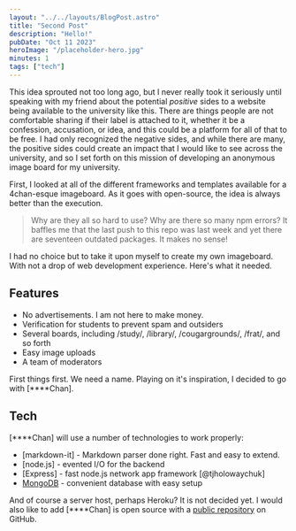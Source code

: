 ```yaml
---
layout: "../../layouts/BlogPost.astro"
title: "Second Post"
description: "Hello!"
pubDate: "Oct 11 2023"
heroImage: "/placeholder-hero.jpg"
minutes: 1
tags: ["tech"]
---
```


This idea sprouted not too long ago, but I never really took it seriously until speaking with my friend about the potential *positive* sides to a website being available to the university like this. There are things people are not comfortable sharing if their label is attached to it, whether it be a confession, accusation, or idea, and this could be a platform for all of that to be free. I had only recognized the negative sides, and while there are many, the positive sides could create an impact that I would like to see across the university, and so I set forth on this mission of developing an anonymous image board for my university.

First, I looked at all of the different frameworks and templates available for a 4chan-esque imageboard. As it goes with open-source, the idea is always better than the execution.
> Why are they all so hard to use? Why are there so many npm errors? It baffles me that the last push to this repo was last week and yet there are seventeen outdated packages. It makes no sense!

I had no choice but to take it upon myself to create my own imageboard.
With not a drop of web development experience. Here's what it needed.

## Features

- No advertisements. I am not here to make money.
- Verification for students to prevent spam and outsiders
- Several boards, including /study/, /library/, /cougargrounds/, /frat/, and so forth
- Easy image uploads
- A team of moderators

First things first. We need a name. Playing on it's inspiration, I decided to go with [****Chan].

## Tech

[****Chan] will use a number of technologies to work properly:

- [markdown-it] - Markdown parser done right. Fast and easy to extend.
- [node.js] - evented I/O for the backend
- [Express] - fast node.js network app framework [@tjholowaychuk]
- [MongoDB](https://mongodb.com/) - convenient database with easy setup

And of course a server host, perhaps Heroku? It is not decided yet.
I would also like to add [****Chan] is open source with a [public repository](https://github.com/arrrshia) on GitHub.

